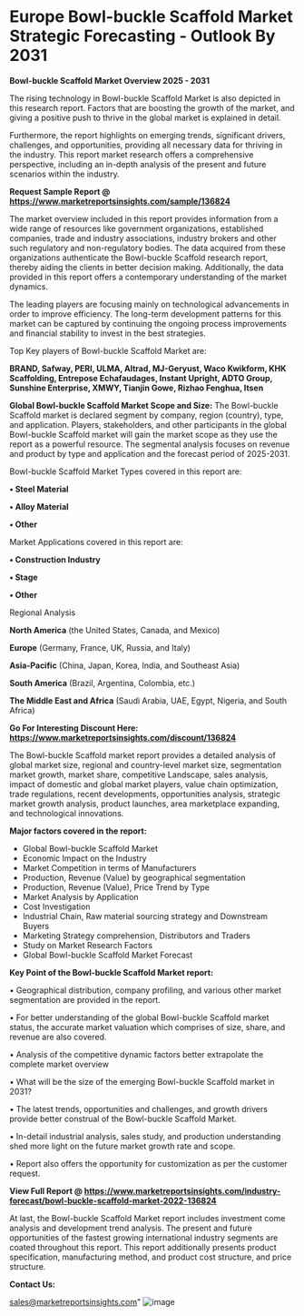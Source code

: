 # Europe Bowl-buckle Scaffold Market Strategic Forecasting - Outlook By 2031

<Strong> Bowl-buckle Scaffold Market Overview 2025 - 2031</strong>

The rising technology in Bowl-buckle Scaffold Market is also depicted in this research report. Factors that are boosting the growth of the market, and giving a positive push to thrive in the global market is explained in detail.

Furthermore, the report highlights on emerging trends, significant drivers, challenges, and opportunities, providing all necessary data for thriving in the industry. This report market research offers a comprehensive perspective, including an in-depth analysis of the present and future scenarios within the industry.

<strong>Request Sample Report @ <a href=https://www.marketreportsinsights.com/sample/136824>https://www.marketreportsinsights.com/sample/136824</a></strong>

The market overview included in this report provides information from a wide range of resources like government organizations, established companies, trade and industry associations, industry brokers and other such regulatory and non-regulatory bodies. The data acquired from these organizations authenticate the Bowl-buckle Scaffold research report, thereby aiding the clients in better decision making. Additionally, the data provided in this report offers a contemporary understanding of the market dynamics.

The leading players are focusing mainly on technological advancements in order to improve efficiency. The long-term development patterns for this market can be captured by continuing the ongoing process improvements and financial stability to invest in the best strategies.

Top Key players of Bowl-buckle Scaffold Market are:

<strong>BRAND, Safway, PERI, ULMA, Altrad, MJ-Geryust, Waco Kwikform, KHK Scaffolding, Entrepose Echafaudages, Instant Upright, ADTO Group, Sunshine Enterprise, XMWY, Tianjin Gowe, Rizhao Fenghua, Itsen</strong>

<strong><b>Global Bowl-buckle Scaffold Market Scope and Size:</b></strong>
The Bowl-buckle Scaffold market is declared segment by company, region (country), type, and application. Players, stakeholders, and other participants in the global Bowl-buckle Scaffold market will gain the market scope as they use the report as a powerful resource. The segmental analysis focuses on revenue and product by type and application and the forecast period of 2025-2031.

Bowl-buckle Scaffold Market Types covered in this report are:

<strong>• Steel Material

• Alloy Material

• Other</strong>

Market Applications covered in this report are:

<strong>• Construction Industry

• Stage

• Other</strong> 

Regional Analysis

<strong>North America</strong> (the United States, Canada, and Mexico)

<strong>Europe</strong> (Germany, France, UK, Russia, and Italy)

<strong>Asia-Pacific</strong> (China, Japan, Korea, India, and Southeast Asia)

<strong>South America</strong> (Brazil, Argentina, Colombia, etc.)

<strong>The Middle East and Africa</strong> (Saudi Arabia, UAE, Egypt, Nigeria, and South Africa)

<strong>Go For Interesting Discount Here: <a href=https://www.marketreportsinsights.com/discount/136824>https://www.marketreportsinsights.com/discount/136824</a></strong>

The Bowl-buckle Scaffold market report provides a detailed analysis of global market size, regional and country-level market size, segmentation market growth, market share, competitive Landscape, sales analysis, impact of domestic and global market players, value chain optimization, trade regulations, recent developments, opportunities analysis, strategic market growth analysis, product launches, area marketplace expanding, and technological innovations.

<strong><b>Major factors covered in the report:</b></strong>
<ul>
  <li>Global Bowl-buckle Scaffold Market </li>
  <li>Economic Impact on the Industry</li>
  <li>Market Competition in terms of Manufacturers</li>
  <li>Production, Revenue (Value) by geographical segmentation</li>
  <li>Production, Revenue (Value), Price Trend by Type</li>
  <li>Market Analysis by Application</li>
  <li>Cost Investigation</li>
  <li>Industrial Chain, Raw material sourcing strategy and Downstream Buyers</li>
  <li>Marketing Strategy comprehension, Distributors and Traders</li>
  <li>Study on Market Research Factors</li>
  <li>Global Bowl-buckle Scaffold Market Forecast</li>
</ul>

<strong><b>Key Point of the Bowl-buckle Scaffold Market report:</b></strong>

• Geographical distribution, company profiling, and various other market segmentation are provided in the report.

• For better understanding of the global Bowl-buckle Scaffold market status, the accurate market valuation which comprises of size, share, and revenue are also covered.

• Analysis of the competitive dynamic factors better extrapolate the complete market overview

• What will be the size of the emerging Bowl-buckle Scaffold market in 2031?

• The latest trends, opportunities and challenges, and growth drivers provide better construal of the Bowl-buckle Scaffold Market.

• In-detail industrial analysis, sales study, and production understanding shed more light on the future market growth rate and scope.

• Report also offers the opportunity for customization as per the customer request.

<strong><b>View Full Report @ <a href=https://www.marketreportsinsights.com/industry-forecast/bowl-buckle-scaffold-market-2022-136824>https://www.marketreportsinsights.com/industry-forecast/bowl-buckle-scaffold-market-2022-136824</a></b></strong>


At last, the Bowl-buckle Scaffold Market report includes investment come analysis and development trend analysis. The present and future opportunities of the fastest growing international industry segments are coated throughout this report. This report additionally presents product specification, manufacturing method, and product cost structure, and price structure.

<strong>Contact Us:</strong>

sales@marketreportsinsights.com"
![image](https://github.com/user-attachments/assets/bba65ed6-1a48-4a80-a808-d4f69b933db7)
